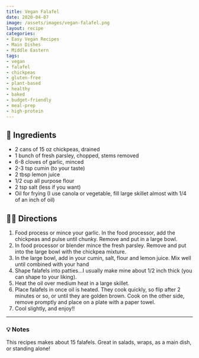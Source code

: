 ```yaml
---
title: Vegan Falafel
date: 2020-04-07
image: /assets/images/vegan-falafel.png
layout: recipe
categories:
- Easy Vegan Recipes
- Main Dishes
- Middle Eastern
tags:
- vegan
- falafel
- chickpeas
- gluten-free
- plant-based
- healthy
- baked
- budget-friendly
- meal-prep
- high-protein
---
```


## 🧾 Ingredients

- 2 cans of 15 oz chickpeas, drained
- 1 bunch of fresh parsley, chopped, stems removed
- 6-8 cloves of garlic, minced
- 2-3 tsp cumin (to your taste)
- 2 tbsp lemon juice
- 1/2 cup all purpose flour
- 2 tsp salt (less if you want)
- Oil for frying (I use canola or vegetable, fill large skillet almost with 1/4 of an inch of oil)

## 👩‍🍳 Directions

1. Food process or mince your garlic. In the food processor, add the chickpeas and pulse until chunky. Remove and put in a large bowl.
2. In food processor or blender mince the fresh parsley. Remove and put into the large bowl with the chickpea mixture. 
3. In the large bowl, add in your cumin, salt, flour and lemon juice. Mix well until combined with your hand
4. Shape falafels into patties...I usually make mine about 1/2 inch thick (you can shape to your liking).
5. Heat the oil over medium heat in a large skillet.
6. Place falafels in once oil is heated. They cook quickly, so flip after 2 minutes or so, or until they are golden brown. Cook on the other side, remove promptly and place on a plate with a paper towel.
7. Cool slightly, and enjoy!!


---

### 💡 Notes

This recipes makes about 15 falafels. Great in salads, wraps, as a main dish, or standing alone!
